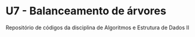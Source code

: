 # U7 - Balanceamento de árvores
Repositório de códigos da disciplina de Algoritmos e Estrutura de Dados II
